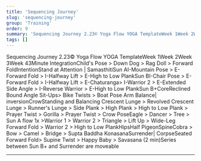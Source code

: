 ```yaml
---
title: 'Sequencing Journey'
slug: 'sequencing-journey'
group: 'Training'
order: 9
summary: 'Sequencing Journey 2.23© Yoga Flow YOGA TemplateWeek 1Week 2Week 3Week 43Minute IntegrationChild''s Pose > Down Dog > Rag Doll > Forward FoldIntentionStand at Attention | Samasthiti'
tags: []
---
```


Sequencing Journey
2.23© Yoga Flow YOGA TemplateWeek 1Week 2Week 3Week 43Minute IntegrationChild's Pose > Down Dog > Rag Doll > Forward FoldIntentionStand at Attention | SamasthitiSun AI-Mountain Pose > E-Forward Fold > I-Halfway Lift > E-High to Low PlankSun BI-Chair Pose > E-Forward Fold > I-Halfway Lift > E-Chaturanga> I-Warrior 2 > E-Extended Side Angle > I-Reverse Warrior > E-High to Low PlankSun B+CoreReclined Bound Angle Sit-Ups> Bike Twists > Boat Pose Arm Balance| inversionCrowStanding and Balancing Crescent Lunge > Revolved Crescent Lunge > Runner's Lunge > Side Plank > High Plank > High to Low Plank > Prayer Twist > Gorilla > Prayer Twist > Crow PoseEagle > Dancer > Tree > Sun A flow 1x >Warrior 1 > Warrior 2 > Triangle > Lift Up > Wide-Leg Forward Fold > Warrior 2 > High to Low PlankHipsHalf PigeonSpineCobra > Bow > Camel > Bridge > Supta Baddha KonasanaSurrender| CorpseSeated Forward Fold> Supine Twist > Happy Baby > Savasana (2 min)Series between Sun B+ and Surrender are moveable

---
